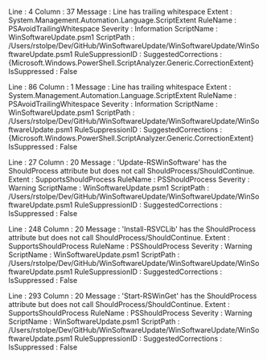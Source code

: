 ﻿
Line                 : 4
Column               : 37
Message              : Line has trailing whitespace
Extent               : System.Management.Automation.Language.ScriptExtent
RuleName             : PSAvoidTrailingWhitespace
Severity             : Information
ScriptName           : WinSoftwareUpdate.psm1
ScriptPath           : /Users/rstolpe/Dev/GitHub/WinSoftwareUpdate/WinSoftwareUpdate/WinSoftwareUpdate.psm1
RuleSuppressionID    : 
SuggestedCorrections : {Microsoft.Windows.PowerShell.ScriptAnalyzer.Generic.CorrectionExtent}
IsSuppressed         : False

Line                 : 86
Column               : 1
Message              : Line has trailing whitespace
Extent               : System.Management.Automation.Language.ScriptExtent
RuleName             : PSAvoidTrailingWhitespace
Severity             : Information
ScriptName           : WinSoftwareUpdate.psm1
ScriptPath           : /Users/rstolpe/Dev/GitHub/WinSoftwareUpdate/WinSoftwareUpdate/WinSoftwareUpdate.psm1
RuleSuppressionID    : 
SuggestedCorrections : {Microsoft.Windows.PowerShell.ScriptAnalyzer.Generic.CorrectionExtent}
IsSuppressed         : False

Line                 : 27
Column               : 20
Message              : 'Update-RSWinSoftware' has the ShouldProcess attribute but does not call ShouldProcess/ShouldContinue.
Extent               : SupportsShouldProcess
RuleName             : PSShouldProcess
Severity             : Warning
ScriptName           : WinSoftwareUpdate.psm1
ScriptPath           : /Users/rstolpe/Dev/GitHub/WinSoftwareUpdate/WinSoftwareUpdate/WinSoftwareUpdate.psm1
RuleSuppressionID    : 
SuggestedCorrections : 
IsSuppressed         : False

Line                 : 248
Column               : 20
Message              : 'Install-RSVCLib' has the ShouldProcess attribute but does not call ShouldProcess/ShouldContinue.
Extent               : SupportsShouldProcess
RuleName             : PSShouldProcess
Severity             : Warning
ScriptName           : WinSoftwareUpdate.psm1
ScriptPath           : /Users/rstolpe/Dev/GitHub/WinSoftwareUpdate/WinSoftwareUpdate/WinSoftwareUpdate.psm1
RuleSuppressionID    : 
SuggestedCorrections : 
IsSuppressed         : False

Line                 : 293
Column               : 20
Message              : 'Start-RSWinGet' has the ShouldProcess attribute but does not call ShouldProcess/ShouldContinue.
Extent               : SupportsShouldProcess
RuleName             : PSShouldProcess
Severity             : Warning
ScriptName           : WinSoftwareUpdate.psm1
ScriptPath           : /Users/rstolpe/Dev/GitHub/WinSoftwareUpdate/WinSoftwareUpdate/WinSoftwareUpdate.psm1
RuleSuppressionID    : 
SuggestedCorrections : 
IsSuppressed         : False


